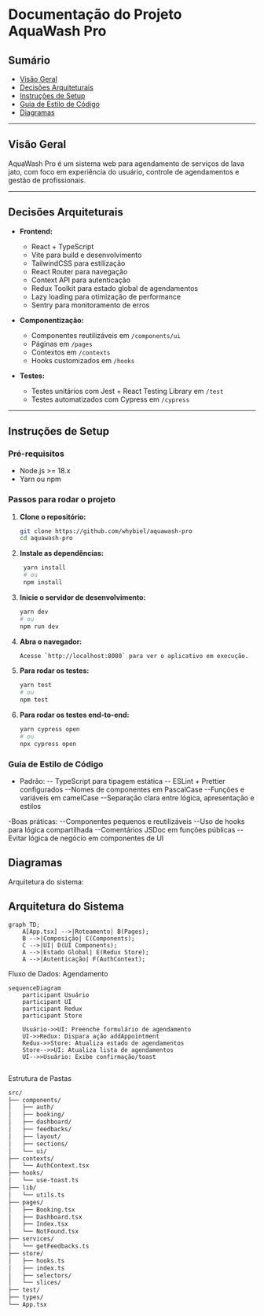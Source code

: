 # Documentação do Projeto AquaWash Pro

## Sumário

- [Visão Geral](#visão-geral)
- [Decisões Arquiteturais](#decisões-arquiteturais)
- [Instruções de Setup](#instruções-de-setup)
- [Guia de Estilo de Código](#guia-de-estilo-de-código)
- [Diagramas](#diagramas)

---

## Visão Geral

AquaWash Pro é um sistema web para agendamento de serviços de lava jato, com foco em experiência do usuário, controle de agendamentos e gestão de profissionais.

---

## Decisões Arquiteturais

- **Frontend:**

  - React + TypeScript
  - Vite para build e desenvolvimento
  - TailwindCSS para estilização
  - React Router para navegação
  - Context API para autenticação
  - Redux Toolkit para estado global de agendamentos
  - Lazy loading para otimização de performance
  - Sentry para monitoramento de erros

- **Componentização:**

  - Componentes reutilizáveis em `/components/ui`
  - Páginas em `/pages`
  - Contextos em `/contexts`
  - Hooks customizados em `/hooks`

- **Testes:**
  - Testes unitários com Jest + React Testing Library em `/test`
  - Testes automatizados com Cypress em `/cypress`

---

## Instruções de Setup

### Pré-requisitos

- Node.js >= 18.x
- Yarn ou npm

### Passos para rodar o projeto

1. **Clone o repositório:**

   ```sh
   git clone https://github.com/whybiel/aquawash-pro
   cd aquawash-pro
   ```

2. **Instale as dependências:**

   ```sh
    yarn install
    # ou
    npm install
   ```

3. **Inicie o servidor de desenvolvimento:**

   ```sh
   yarn dev
   # ou
   npm run dev
   ```

4. **Abra o navegador:**
    ```sh
   Acesse `http://localhost:8080` para ver o aplicativo em execução.
   ```
   

5. **Para rodar os testes:**

   ```sh
   yarn test
   # ou
   npm test
   ```

6. **Para rodar os testes end-to-end:**
   ```sh
   yarn cypress open
   # ou
   npx cypress open
   ```

### Guia de Estilo de Código

- Padrão:
  -- TypeScript para tipagem estática
  -- ESLint + Prettier configurados
  --Nomes de componentes em PascalCase
  --Funções e variáveis em camelCase
  --Separação clara entre lógica, apresentação e estilos

-Boas práticas:
--Componentes pequenos e reutilizáveis
--Uso de hooks para lógica compartilhada
--Comentários JSDoc em funções públicas
--Evitar lógica de negócio em componentes de UI

## Diagramas

Arquitetura do sistema:

## Arquitetura do Sistema

```mermaid
graph TD;
    A[App.tsx] -->|Roteamento| B(Pages);
    B -->|Composição| C(Components);
    C -->|UI| D(UI Components);
    A -->|Estado Global| E(Redux Store);
    A -->|Autenticação| F(AuthContext);
```

Fluxo de Dados: Agendamento

```mermaid
sequenceDiagram
    participant Usuário
    participant UI
    participant Redux
    participant Store

    Usuário->>UI: Preenche formulário de agendamento
    UI->>Redux: Dispara ação addAppointment
    Redux->>Store: Atualiza estado de agendamentos
    Store-->>UI: Atualiza lista de agendamentos
    UI-->>Usuário: Exibe confirmação/toast
   
```

Estrutura de Pastas

```sh
src/
├── components/
│   ├── auth/
│   ├── booking/
│   ├── dashboard/
│   ├── feedbacks/
│   ├── layout/
│   ├── sections/
│   └── ui/
├── contexts/
│   └── AuthContext.tsx
├── hooks/
│   └── use-toast.ts
├── lib/
│   └── utils.ts
├── pages/
│   ├── Booking.tsx
│   ├── Dashboard.tsx
│   ├── Index.tsx
│   └── NotFound.tsx
├── services/
│   └── getFeedbacks.ts
├── store/
│   ├── hooks.ts
│   ├── index.ts
│   ├── selectors/
│   └── slices/
├── test/
├── types/
└── App.tsx
```

